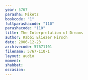 ```yaml
---
year: 5767
parasha: Miketz
bookcode: "1"
fullparashacode: "110"
parashacode: "110"
title: The Interpretation of Dreams
author: Rabbi Eliezer Hirsch
date: 2006-12-23
archivecode: 57671101
filename: 5767-110-1
layout: audio
moment: 
shabbat: 
occasion: 
---
```

